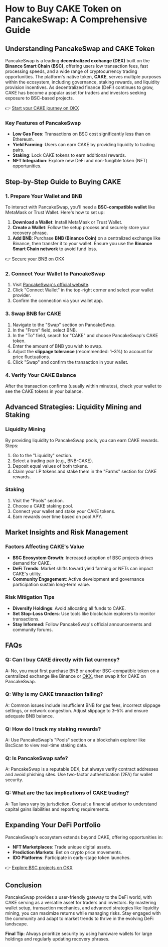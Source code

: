 # How to Buy CAKE Token on PancakeSwap: A Comprehensive Guide  

## Understanding PancakeSwap and CAKE Token  

PancakeSwap is a leading **decentralized exchange (DEX)** built on the **Binance Smart Chain (BSC)**, offering users low transaction fees, fast processing speeds, and a wide range of cryptocurrency trading opportunities. The platform's native token, **CAKE**, serves multiple purposes within the ecosystem, including governance, staking rewards, and liquidity provision incentives. As decentralized finance (DeFi) continues to grow, CAKE has become a popular asset for traders and investors seeking exposure to BSC-based projects.  

👉 [Start your CAKE journey on OKX](https://bit.ly/okx-bonus)  

### Key Features of PancakeSwap  
- **Low Gas Fees**: Transactions on BSC cost significantly less than on Ethereum.  
- **Yield Farming**: Users can earn CAKE by providing liquidity to trading pairs.  
- **Staking**: Lock CAKE tokens to earn additional rewards.  
- **NFT Integration**: Explore new DeFi and non-fungible token (NFT) opportunities.  

## Step-by-Step Guide to Buying CAKE  

### 1. Prepare Your Wallet and BNB  

To interact with PancakeSwap, you'll need a **BSC-compatible wallet** like MetaMask or Trust Wallet. Here's how to set up:  

1. **Download a Wallet**: Install MetaMask or Trust Wallet.  
2. **Create a Wallet**: Follow the setup process and securely store your recovery phrase.  
3. **Add BNB**: Purchase **BNB (Binance Coin)** on a centralized exchange like Binance, then transfer it to your wallet. Ensure you use the **Binance Smart Chain network** to avoid fund loss.  

👉 [Secure your BNB on OKX](https://bit.ly/okx-bonus)  

### 2. Connect Your Wallet to PancakeSwap  

1. Visit [PancakeSwap's official website](https://pancakeswap.finance).  
2. Click "Connect Wallet" in the top-right corner and select your wallet provider.  
3. Confirm the connection via your wallet app.  

### 3. Swap BNB for CAKE  

1. Navigate to the "Swap" section on PancakeSwap.  
2. In the "From" field, select BNB.  
3. In the "To" field, search for "CAKE" and choose PancakeSwap's CAKE token.  
4. Enter the amount of BNB you wish to swap.  
5. Adjust the **slippage tolerance** (recommended: 1–3%) to account for price fluctuations.  
6. Click "Swap" and confirm the transaction in your wallet.  

### 4. Verify Your CAKE Balance  

After the transaction confirms (usually within minutes), check your wallet to see the CAKE tokens in your balance.  

## Advanced Strategies: Liquidity Mining and Staking  

### Liquidity Mining  

By providing liquidity to PancakeSwap pools, you can earn CAKE rewards. Steps:  
1. Go to the "Liquidity" section.  
2. Select a trading pair (e.g., BNB-CAKE).  
3. Deposit equal values of both tokens.  
4. Claim your LP tokens and stake them in the "Farms" section for CAKE rewards.  

### Staking  

1. Visit the "Pools" section.  
2. Choose a CAKE staking pool.  
3. Connect your wallet and stake your CAKE tokens.  
4. Earn rewards over time based on pool APY.  

## Market Insights and Risk Management  

### Factors Affecting CAKE's Value  
- **BSC Ecosystem Growth**: Increased adoption of BSC projects drives demand for CAKE.  
- **DeFi Trends**: Market shifts toward yield farming or NFTs can impact CAKE's utility.  
- **Community Engagement**: Active development and governance participation sustain long-term value.  

### Risk Mitigation Tips  
- **Diversify Holdings**: Avoid allocating all funds to CAKE.  
- **Set Stop-Loss Orders**: Use tools like blockchain explorers to monitor transactions.  
- **Stay Informed**: Follow PancakeSwap's official announcements and community forums.  

## FAQs  

### Q: Can I buy CAKE directly with fiat currency?  
A: No, you must first purchase BNB or another BSC-compatible token on a centralized exchange like Binance or [OKX](https://bit.ly/okx-bonus), then swap it for CAKE on PancakeSwap.  

### Q: Why is my CAKE transaction failing?  
A: Common issues include insufficient BNB for gas fees, incorrect slippage settings, or network congestion. Adjust slippage to 3–5% and ensure adequate BNB balance.  

### Q: How do I track my staking rewards?  
A: Use PancakeSwap's "Pools" section or a blockchain explorer like BscScan to view real-time staking data.  

### Q: Is PancakeSwap safe?  
A: PancakeSwap is a reputable DEX, but always verify contract addresses and avoid phishing sites. Use two-factor authentication (2FA) for wallet security.  

### Q: What are the tax implications of CAKE trading?  
A: Tax laws vary by jurisdiction. Consult a financial advisor to understand capital gains liabilities and reporting requirements.  

## Expanding Your DeFi Portfolio  

PancakeSwap's ecosystem extends beyond CAKE, offering opportunities in:  
- **NFT Marketplaces**: Trade unique digital assets.  
- **Prediction Markets**: Bet on crypto price movements.  
- **IDO Platforms**: Participate in early-stage token launches.  

👉 [Explore BSC projects on OKX](https://bit.ly/okx-bonus)  

## Conclusion  

PancakeSwap provides a user-friendly gateway to the DeFi world, with CAKE serving as a versatile asset for traders and investors. By mastering wallet setup, transaction mechanics, and advanced strategies like liquidity mining, you can maximize returns while managing risks. Stay engaged with the community and adapt to market trends to thrive in the evolving DeFi landscape.  

**Final Tip**: Always prioritize security by using hardware wallets for large holdings and regularly updating recovery phrases.  
